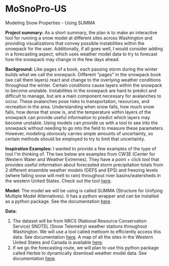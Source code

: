 # MoSnoPro-US
Modeling Snow Properties - Using SUMMA

**Project summary:**
As a short summary, the plan is to make an interactive tool for running a snow model at different sites across Washington and providing visualizations that convey possible instabilities within the snowpack for the user. Additionally, if all goes well, I would consider adding in a forecasting aspect, which uses weather model data to try to forecast how the snowpack may change in the few days ahead.

**Background:**
Like pages of a book, each passing storm during the winter builds what we call the snowpack. Different "pages" in the snowpack book (we call them layers) react and change to the overlying weather conditions throughout the winter. Certain conditions cause layers within the snowpack to become unstable. Instabilities in the snowpack are hard to predict and difficult to manage, but are a main component necessary for avalanches to occur. These avalanches pose risks to transportation, resources, and recreation in the area. Understanding when snow falls, how much snow falls, how dense that snow is, and the temperature within layers of the snowpack can provide useful information to predict which layers may become unstable. Using models can provide us with a tool to see into the snowpack without needing to go into the field to measure these parameters. However, modeling obviously carries ample amounts of uncertainty, so certain methods should be employed to try to limit that uncertainty.

**Inspiration Examples:**
I wanted to provide a few examples of the type of tool I'm thinking of. The two below are examples from CW3E (Center for Western Water and Weather Extremes). They have a point + click tool that provides useful information about forecasted storm precipitation totals from 2 different ensemble weather models (GEFS and EPS) and freezing levels (where falling snow will melt to rain) throughout river basins/watersheds in the western United States. Check out the tool [here](https://cw3e.ucsd.edu/DSMaps/DS_freezing.html).

**Model:**
The model we will be using is called SUMMA (Structure for Unifying Multiple Model Alternatives). It has a python wrapper and can be installed as a python package. See the documentation [here](https://github.com/UW-Hydro/pysumma).

**Data:** 
1. The dataset will be from NRCS (National Resource Conservation Service) SNOTEL (Snow Telemetry) weather stations throughout Washington. We will use a tool called metloom to efficiently access this data. See documentation [here](https://metloom.readthedocs.io/en/latest/). A map of all the sites in the Western United States and Canada is available [here](https://nwcc-apps.sc.egov.usda.gov/imap/).
2. If we go the forecasting route, we will plan to use this python package called Herbie to dynamically download weather model data. See documentation [here](https://herbie.readthedocs.io/en/stable/).
